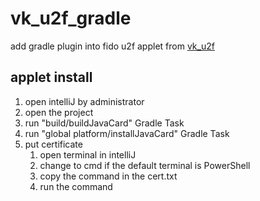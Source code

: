 # vk_u2f_gradle
add gradle plugin into fido u2f applet from [vk_u2f](https://github.com/VivoKey/vk-u2f)

## applet install

1. open intelliJ by administrator
1. open the project
1. run "build/buildJavaCard" Gradle Task
1. run "global platform/installJavaCard" Gradle Task
1. put certificate
    1. open terminal in intelliJ
    2. change to cmd if the default terminal is PowerShell  
    3. copy the command in the cert.txt
    4. run the command
